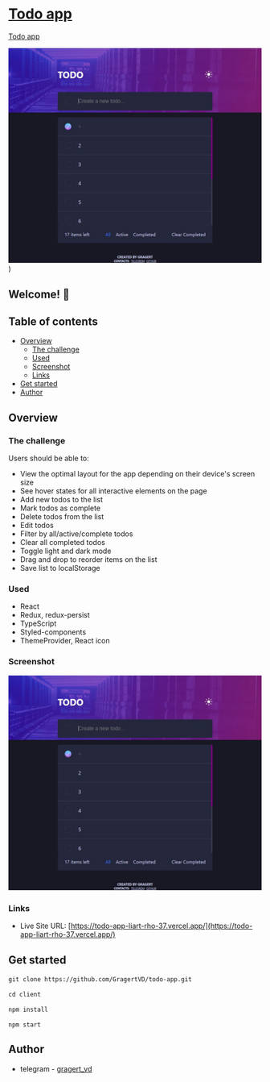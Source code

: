 # [Todo app](https://todo-app-liart-rho-37.vercel.app/)
[Todo app](https://todo-app-liart-rho-37.vercel.app/)

![Design preview for the Todo app coding challenge](https://github.com/GragertVD/todo-app/blob/master/preview.JPG))

## Welcome! 👋
## Table of contents

- [Overview](#overview)
  - [The challenge](#the-challenge)
  - [Used](#used)
  - [Screenshot](#screenshot)
  - [Links](#links)
- [Get started](#get-started)
- [Author](#author)

## Overview

### The challenge

Users should be able to:

- View the optimal layout for the app depending on their device's screen size
- See hover states for all interactive elements on the page
- Add new todos to the list
- Mark todos as complete
- Delete todos from the list
- Edit todos
- Filter by all/active/complete todos
- Clear all completed todos
- Toggle light and dark mode
- Drag and drop to reorder items on the list
- Save list to localStorage

### Used

- React
- Redux, redux-persist
- TypeScript
- Styled-components
- ThemeProvider, React icon

### Screenshot 
![](https://github.com/GragertVD/todo-app/blob/master/preview.JPG)

### Links

- Live Site URL: [https://todo-app-liart-rho-37.vercel.app/](https://todo-app-liart-rho-37.vercel.app/)

## Get started
```
git clone https://github.com/GragertVD/todo-app.git
```
```
cd client
```
```
npm install
```
```
npm start
```

## Author

- telegram - [gragert_vd](https://t.me/gragert_vd)
